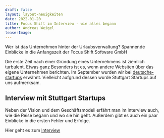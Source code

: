 ```yaml
---
draft: false
layout: layout-neuigkeiten
date: 2022-01-20
title: Focus Shift im Interview - wie alles begann
author: Andreas Weigel
teaserImage: 
---
```


Wer ist das Unternehmen hinter der Urlaubsverwaltung? Spannende Einblicke in die Anfangszeit der Focus Shift Software GmbH

<!-- more -->

Die erste Zeit nach einer Gründung eines Unternehmens ist ziemlich turbulent. Etwas ganz Besonders ist es, wenn andere 
Websiten über das eigene Unternehmen berichten. Im September wurden wir bei [deutsche-startups](https://www.deutsche-startups.de/2021/09/16/5-neue-startups-swa)
erwähnt. Vielleicht aufgrund dessen wurde Stuttgart Startups auf uns aufmerksam.

## Interview mit Stuttgart Startups

Neben der Vision und dem Geschäftsmodell erfährt man im Interview auch, wie die Reise begann und wo sie hin geht.
Außerdem gibt es auch ein paar Einblicke in die ersten Fehler und Erfolge. 

Hier geht es zum [Interview](https://www.stuttgart-startups.de/andreas-weigel-von-focus-shift-software-aus-karlsruhe-im-interview/) 

